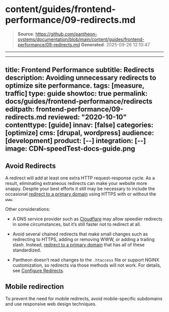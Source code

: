 # content/guides/frontend-performance/09-redirects.md

> **Source**: https://github.com/pantheon-systems/documentation/blob/main/content/guides/frontend-performance/09-redirects.md
> **Generated**: 2025-09-26 12:10:47

---

---
title: Frontend Performance
subtitle: Redirects
description: Avoiding unnecessary redirects to optimize site performance.
tags: [measure, traffic]
type: guide
showtoc: true
permalink: docs/guides/frontend-performance/redirects
editpath: frontend-performance/09-redirects.md
reviewed: "2020-10-10"
contenttype: [guide]
innav: [false]
categories: [optimize]
cms: [drupal, wordpress]
audience: [development]
product: [--]
integration: [--]
image: CDN-speedTest-docs-guide.png
---

## Avoid Redirects

A redirect will add at least one extra HTTP request-response cycle. As a result, eliminating extraneous redirects can make your website more snappy. Despite your best efforts it still may be necessary to include the occasional [redirect to a primary domain](/guides/launch/redirects) using HTTPS with or without the `www`.

Other considerations:

- A DNS service provider such as [Cloudflare](https://support.cloudflare.com/hc/en-us/articles/200170536-How-do-I-redirect-all-visitors-to-HTTPS-SSL-) may allow speedier redirects in some circumstances, but it’s still faster not to redirect at all.

- Avoid several chained redirects that make small changes such as redirecting to HTTPS, adding or removing WWW, or adding a trailing slash. Instead, [redirect to a primary domain](/guides/launch/redirects) that has all of these standardized.

- Pantheon doesn’t read changes to the `.htaccess` file or support NGINX customization, so redirects via those methods will not work. For details, see [Configure Redirects](/guides/redirect).

## Mobile redirection

To prevent the need for mobile redirects, avoid mobile-specific subdomains and use responsive web design techniques.
